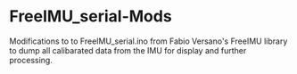 FreeIMU_serial-Mods
===================

Modifications to to FreeIMU_serial.ino from Fabio Versano's FreeIMU library to dump all calibarated data from the IMU for display and further processing.

